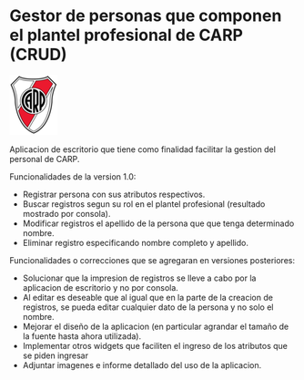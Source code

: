 # Gestor de personas que componen el plantel profesional de CARP (CRUD)

![Image text](https://github.com/ERSilvaPorras/Gestor_de_plantel_profesional_CARP_python_tkinter_postgresql/blob/main/app_tkinter_postgresql/src/img/logo_carp_mini.png)

Aplicacion de escritorio que tiene como finalidad facilitar la gestion del personal de CARP.

Funcionalidades de la version 1.0:
* Registrar persona con sus atributos respectivos.
* Buscar registros segun su rol en el plantel profesional (resultado mostrado por consola).
* Modificar registros el apellido de la persona que que tenga determinado nombre.
* Eliminar registro especificando nombre completo y apellido.

Funcionalidades o correcciones que se agregaran en versiones posteriores:
* Solucionar que la impresion de registros se lleve a cabo por la aplicacion de escritorio y no por consola.
* Al editar es deseable que al igual que en la parte de la creacion de registros, se pueda editar cualquier dato de la persona y no solo el nombre.
* Mejorar el diseño de la aplicacion (en particular agrandar el tamaño de la fuente hasta ahora utilizada).
* Implementar otros widgets que faciliten el ingreso de los atributos que se piden ingresar
* Adjuntar imagenes e informe detallado del uso de la aplicacion.

